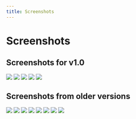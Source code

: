 ```yaml
---
title: Screenshots
---
```


Screenshots
===

Screenshots for v1.0
---

![](/images/v10x1.jpg)
![](/images/v10x2.jpg)
![](/images/v10x3.jpg)
![](/images/v10x4.jpg)
![](/images/v10x5.jpg)

Screenshots from older versions
---

![](/images/v03x1.jpg)
![](/images/v03x2.jpg)
![](/images/v03x3.jpg)
![](/images/v03x4.jpg)
![](/images/v02term1.jpg)
![](/images/v02term2.jpg)
![](/images/v02term3.jpg)
![](/images/v01term1.jpg)

